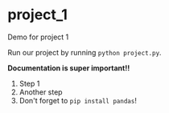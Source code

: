 # project_1
Demo for project 1

Run our project by running `python project.py`.

**Documentation is super important!!** 

1. Step 1
2. Another step
3. Don't forget to `pip install pandas`!
